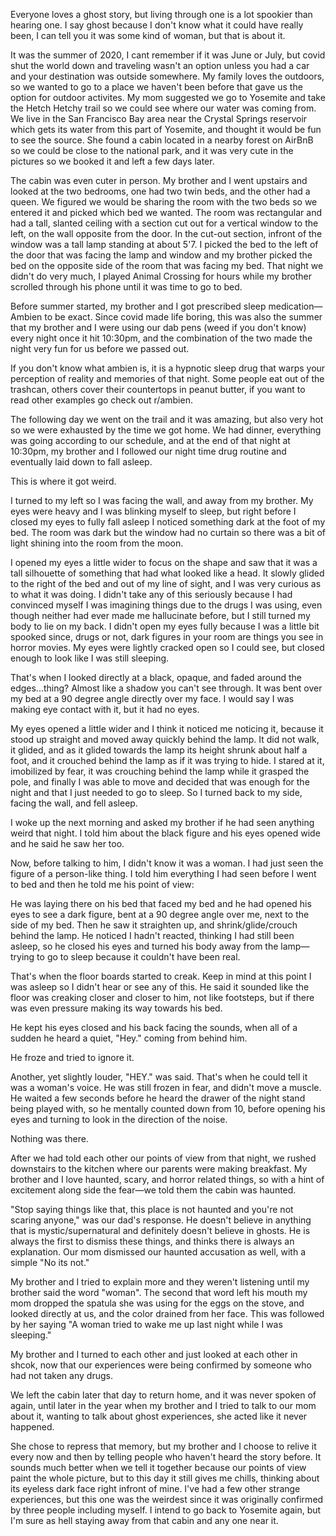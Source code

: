 Everyone loves a ghost story, but living through one is a lot spookier than hearing one. I say ghost because I don't know what it could have really been, I can tell you it was some kind of woman, but that is about it. 


It was the summer of 2020, I cant remember if it was June or July, but covid shut the world down and traveling wasn't an option unless you had a car and your destination was outside somewhere. My family loves the outdoors, so we wanted to go to a place we haven't been before that gave us the option for outdoor activites. My mom suggested we go to Yosemite and take the Hetch Hetchy trail so we could see where our water was coming from. We live in the San Francisco Bay area near the Crystal Springs reservoir which gets its water from this part of Yosemite, and thought it would be fun to see the source. She found a cabin located in a nearby forest on AirBnB so we could be close to the national park, and it was very cute in the pictures so we booked it and left a few days later. 


The cabin was even cuter in person. My brother and I went upstairs and looked at the two bedrooms, one had two twin beds, and the other had a queen. We figured we would be sharing the room with the two beds so we entered it and picked which bed we wanted. The room was rectangular and had a tall, slanted ceiling with a section cut out for a vertical window to the left, on the wall opposite from the door. In the cut-out section, infront of the window was a tall lamp standing at about 5'7. I picked the bed to the left of the door that was facing the lamp and window and my brother picked the bed on the opposite side of the room that was facing my bed. That night we didn't do very much, I played Animal Crossing for hours while my brother scrolled through his phone until it was time to go to bed. 


Before summer started, my brother and I got prescribed sleep medication—Ambien to be exact. Since covid made life boring, this was also the summer that my brother and I were using our dab pens (weed if you don't know) every night once it hit 10:30pm, and the combination of the two made the night very fun for us before we passed out. 


If you don't know what ambien is, it is a hypnotic sleep drug that warps your perception of reality and memories of that night. Some people eat out of the trashcan, others cover their countertops in peanut butter, if you want to read other examples go check out r/ambien. 


The following day we went on the trail and it was amazing, but also very hot so we were exhausted by the time we got home. We had dinner, everything was going according to our schedule, and at the end of that night at 10:30pm, my brother and I followed our night time drug routine and eventually laid down to fall asleep. 


This is where it got weird. 


I turned to my left so I was facing the wall, and away from my brother. My eyes were heavy and I was blinking myself to sleep, but right before I closed my eyes to fully fall asleep I noticed something dark at the foot of my bed. The room was dark but the window had no curtain so there was a bit of light shining into the room from the moon. 


I opened my eyes a little wider to focus on the shape and saw that it was a tall silhouette of something that had what looked like a head. It slowly glided to the right of the bed and out of my line of sight, and I was very curious as to what it was doing. I didn't take any of this seriously because I had convinced myself I was imagining things due to the drugs I was using, even though neither had ever made me hallucinate before, but I still turned my body to lie on my back. I didn't open my eyes fully because I was a little bit spooked since, drugs or not, dark figures in your room are things you see in horror movies. My eyes were lightly cracked open so I could see, but closed enough to look like I was still sleeping. 


That's when I looked directly at a black, opaque, and faded around the edges...thing? Almost like a shadow you can't see through. It was bent over my bed at a 90 degree angle directly over my face. I would say I was making eye contact with it, but it had no eyes. 


My eyes opened a little wider and I think it noticed me noticing it, because it stood up straight and moved away quickly behind the lamp. It did not walk, it glided, and as it glided towards the lamp its height shrunk about half a foot, and it crouched behind the lamp as if it was trying to hide. I stared at it, imobilized by fear, it was crouching behind the lamp while it grasped the pole, and finally I was able to move and decided that was enough for the night and that I just needed to go to sleep. So I turned back to my side, facing the wall, and fell asleep. 


I woke up the next morning and asked my brother if he had seen anything weird that night. I told him about the black figure and his eyes opened wide and he said he saw her too. 


Now, before talking to him, I didn't know it was a woman. I had just seen the figure of a person-like thing. I told him everything I had seen before I went to bed and then he told me his point of view: 


He was laying there on his bed that faced my bed and he had opened his eyes to see a dark figure, bent at a 90 degree angle over me, next to the side of my bed. Then he saw it straighten up, and shrink/glide/crouch behind the lamp. He noticed I hadn't reacted, thinking I had still been asleep, so he closed his eyes and turned his body away from the lamp—trying to go to sleep because it couldn't have been real. 


That's when the floor boards started to creak. Keep in mind at this point I was asleep so I didn't hear or see any of this. He said it sounded like the floor was creaking closer and closer to him, not like footsteps, but if there was even pressure making its way towards his bed. 


He kept his eyes closed and his back facing the sounds, when all of a sudden he heard a quiet, "Hey." coming from behind him. 


He froze and tried to ignore it. 


Another, yet slightly louder, "HEY." was said. That's when he could tell it was a woman's voice. He was still frozen in fear, and didn't move a muscle. He waited a few seconds before he heard the drawer of the night stand being played with, so he mentally counted down from 10, before opening his eyes and turning to look in the direction of the noise. 


Nothing was there. 


After we had told each other our points of view from that night, we rushed downstairs to the kitchen where our parents were making breakfast. My brother and I love haunted, scary, and horror related things, so with a hint of excitement along side the fear—we told them the cabin was haunted. 


"Stop saying things like that, this place is not haunted and you're not scaring anyone," was our dad's response. He doesn't believe in anything that is mystic/supernatural and definitely doesn't believe in ghosts. He is always the first to dismiss these things, and thinks there is always an explanation. Our mom dismissed our haunted accusation as well, with a simple "No its not." 


My brother and I tried to explain more and they weren't listening until my brother said the word "woman". The second that word left his mouth my mom dropped the spatula she was using for the eggs on the stove, and looked directly at us, and the color drained from her face. This was followed by her saying "A woman tried to wake me up last night while I was sleeping." 


My brother and I turned to each other and just looked at each other in shcok, now that our experiences were being confirmed by someone who had not taken any drugs. 


We left the cabin later that day to return home, and it was never spoken of again, until later in the year when my brother and I tried to talk to our mom about it, wanting to talk about ghost experiences, she acted like it never happened. 


She chose to repress that memory, but my brother and I choose to relive it every now and then by telling people who haven't heard the story before. It sounds much better when we tell it together because our points of view paint the whole picture, but to this day it still gives me chills, thinking about its eyeless dark face right infront of mine. I've had a few other strange experiences, but this one was the weirdest since it was originally confirmed by three people including myself. I intend to go back to Yosemite again, but I'm sure as hell staying away from that cabin and any one near it.